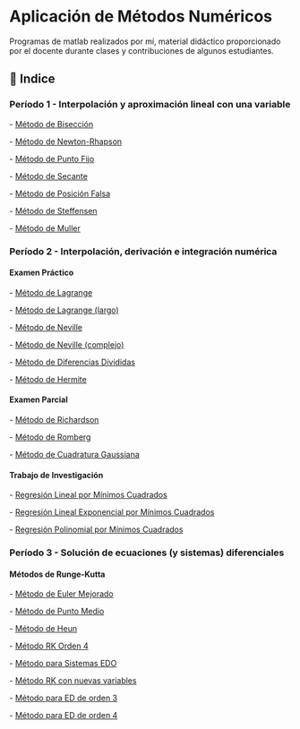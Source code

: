 <h1>Aplicación de Métodos Numéricos</h1>
<p>Programas de matlab realizados por mí, material didáctico proporcionado por el docente durante clases y contribuciones de algunos estudiantes.</p>

<h2>📂 Indice</h2>
<h3>Período 1 - Interpolación y aproximación lineal con una variable</h3>
<p>- <a href="https://github.com/i-ashy/Aplicacion_de_Metodos_Numericos/blob/main/Periodo%201/biseccion.m">Método de Bisección</a></p>
<p>- <a href="https://github.com/i-ashy/Aplicacion_de_Metodos_Numericos/blob/main/Periodo%201/newton_rhapson.m">Método de Newton-Rhapson</a></p>
<p>- <a href="https://github.com/i-ashy/Aplicacion_de_Metodos_Numericos/blob/main/Periodo%201/punto_fijo.m">Método de Punto Fijo</a></p>
<p>- <a href="https://github.com/i-ashy/Aplicacion_de_Metodos_Numericos/blob/main/Periodo%201/secante.m">Método de Secante</a></p>
<p>- <a href="https://github.com/i-ashy/Aplicacion_de_Metodos_Numericos/blob/main/Periodo%201/posicion_falsa.m">Método de Posición Falsa</a></p>
<p>- <a href="https://github.com/i-ashy/Aplicacion_de_Metodos_Numericos/blob/main/Periodo%201/steffensen.m">Método de Steffensen</a></p>
<p>- <a href="https://github.com/i-ashy/Aplicacion_de_Metodos_Numericos/blob/main/Periodo%201/muller.m">Método de Muller</a></p>
<h3>Período 2 - Interpolación, derivación e integración numérica</h3>
<h4>Examen Práctico</h4>
<p>- <a href="https://github.com/i-ashy/Aplicacion_de_Metodos_Numericos/blob/main/Periodo%202/Practico%202/lagrange.m">Método de Lagrange</a></p>
<p>- <a href="https://github.com/i-ashy/Aplicacion_de_Metodos_Numericos/blob/main/Periodo%202/Practico%202/lagrange_largo.m">Método de Lagrange (largo)</a></p>
<p>- <a href="https://github.com/i-ashy/Aplicacion_de_Metodos_Numericos/blob/main/Periodo%202/Practico%202/neville_normal.m">Método de Neville</a></p>
<p>- <a href="https://github.com/i-ashy/Aplicacion_de_Metodos_Numericos/blob/main/Periodo%202/Practico%202/neville_complejo.m">Método de Neville (complejo)</a></p>
<p>- <a href="https://github.com/i-ashy/Aplicacion_de_Metodos_Numericos/blob/main/Periodo%202/Practico%202/diferencias_divididas.m">Método de Diferencias Divididas</a></p>
<p>- <a href="https://github.com/i-ashy/Aplicacion_de_Metodos_Numericos/blob/main/Periodo%202/Practico%202/hermite.m">Método de Hermite</a></p>
<h4>Examen Parcial</h4>
<p>- <a href="https://github.com/i-ashy/Aplicacion_de_Metodos_Numericos/blob/main/Periodo%202/Parcial%202/Richardson.m">Método de Richardson</a></p>
<p>- <a href="https://github.com/i-ashy/Aplicacion_de_Metodos_Numericos/blob/main/Periodo%202/Parcial%202/Romberg.m">Método de Romberg</a></p>
<p>- <a href="https://github.com/i-ashy/Aplicacion_de_Metodos_Numericos/blob/main/Periodo%202/Parcial%202/Cuadratura_gaussiana.m">Método de Cuadratura Gaussiana</a></p>
<h4>Trabajo de Investigación</h4>
<p>- <a href="https://github.com/i-ashy/Aplicacion_de_Metodos_Numericos/blob/main/Trabajo%20de%20Investigacion/regresion_lineal.m">Regresión Lineal por Mínimos Cuadrados</a></p>
<p>- <a href="https://github.com/i-ashy/Aplicacion_de_Metodos_Numericos/blob/main/Trabajo%20de%20Investigacion/regresion_lineal_exponencial.m">Regresión Lineal Exponencial por Mínimos Cuadrados</a></p>
<p>- <a href="https://github.com/i-ashy/Aplicacion_de_Metodos_Numericos/blob/main/Trabajo%20de%20Investigacion/regresion_polinomial.m">Regresión Polinomial por Mínimos Cuadrados</a></p>
<h3>Período 3 - Solución de ecuaciones (y sistemas) diferenciales</h3>
<h4>Métodos de Runge-Kutta</h4>
<p>- <a href="https://github.com/i-ashy/Aplicacion_de_Metodos_Numericos/blob/main/Periodo%203/euler_mejorado.m">Método de Euler Mejorado</a></p>
<p>- <a href="https://github.com/i-ashy/Aplicacion_de_Metodos_Numericos/blob/main/Periodo%203/punto_medio.m">Método de Punto Medio</a></p>
<p>- <a href="https://github.com/i-ashy/Aplicacion_de_Metodos_Numericos/blob/main/Periodo%203/heun.m">Método de Heun</a></p>
<p>- <a href="https://github.com/i-ashy/Aplicacion_de_Metodos_Numericos/blob/main/Periodo%203/runge_kutta_o4.m">Método RK Orden 4</a></p>
<p>- <a href="https://github.com/i-ashy/Aplicacion_de_Metodos_Numericos/blob/main/Periodo%203/sistemas_EDL.m">Método para Sistemas EDO</a></p>
<p>- <a href="https://github.com/i-ashy/Aplicacion_de_Metodos_Numericos/blob/main/Periodo%203/rk_new_variables.m">Método RK con nuevas variables</a></p>
<p>- <a href="https://github.com/i-ashy/Aplicacion_de_Metodos_Numericos/blob/main/Periodo%203/ED_Orden3.m">Método para ED de orden 3</a></p>
<p>- <a href="https://github.com/i-ashy/Aplicacion_de_Metodos_Numericos/blob/main/Periodo%203/ED_Orden4.m">Método para ED de orden 4</a></p>